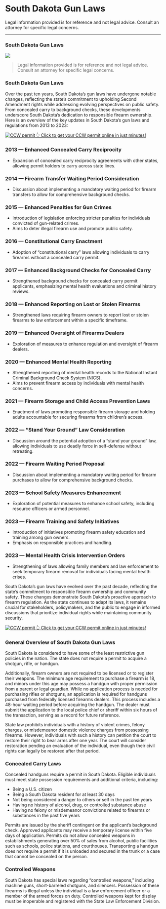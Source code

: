 # South Dakota Gun Laws

Legal information provided is for reference and not legal advice. Consult an attorney for specific legal concerns. 

* * *

### South Dakota Gun Laws

![](https://cdn-images-1.medium.com/max/1200/1*cw7tzcpw0k-0liJ7ACALsg.png)

> Legal information provided is for reference and not legal advice. Consult an attorney for specific legal concerns.

### South Dakota Gun Laws

Over the past ten years, South Dakota’s gun laws have undergone notable changes, reflecting the state’s commitment to upholding Second Amendment rights while addressing evolving perspectives on public safety. From concealed carry to background checks, these developments underscore South Dakota’s dedication to responsible firearm ownership. Here is an overview of the key updates in South Dakota’s gun laws and regulations from 2013 to 2023:

<a href="https://serp.ly/ccw">
<div>
    <img src="https://cdn-images-1.medium.com/max/1200/1*aCmvRhaa5Xjz4zDZxHzAjg.png" alt="CCW permit">
    👆 Click to get your CCW permit online in just minutes!
</div>
</a>

### 2013 — Enhanced Concealed Carry Reciprocity

  * Expansion of concealed carry reciprocity agreements with other states, allowing permit holders to carry across state lines.



### 2014 — Firearm Transfer Waiting Period Consideration

  * Discussion about implementing a mandatory waiting period for firearm transfers to allow for comprehensive background checks.



### 2015 — Enhanced Penalties for Gun Crimes

  * Introduction of legislation enforcing stricter penalties for individuals convicted of gun-related crimes.
  * Aims to deter illegal firearm use and promote public safety.



### 2016 — Constitutional Carry Enactment

  * Adoption of “constitutional carry” laws allowing individuals to carry firearms without a concealed carry permit.



### 2017 — Enhanced Background Checks for Concealed Carry

  * Strengthened background checks for concealed carry permit applicants, emphasizing mental health evaluations and criminal history reviews.



### 2018 — Enhanced Reporting on Lost or Stolen Firearms

  * Strengthened laws requiring firearm owners to report lost or stolen firearms to law enforcement within a specific timeframe.



### 2019 — Enhanced Oversight of Firearms Dealers

  * Exploration of measures to enhance regulation and oversight of firearm dealers.



### 2020 — Enhanced Mental Health Reporting

  * Strengthened reporting of mental health records to the National Instant Criminal Background Check System (NICS).
  * Aims to prevent firearm access by individuals with mental health concerns.



### 2021 — Firearm Storage and Child Access Prevention Laws

  * Enactment of laws promoting responsible firearm storage and holding adults accountable for securing firearms from children’s access.



### 2022 — “Stand Your Ground” Law Consideration

  * Discussion around the potential adoption of a “stand your ground” law, allowing individuals to use deadly force in self-defense without retreating.



### 2022 — Firearm Waiting Period Proposal

  * Discussion about implementing a mandatory waiting period for firearm purchases to allow for comprehensive background checks.



### 2023 — School Safety Measures Enhancement

  * Exploration of potential measures to enhance school safety, including resource officers or armed personnel.



### 2023 — Firearm Training and Safety Initiatives

  * Introduction of initiatives promoting firearm safety education and training among gun owners.
  * Emphasis on responsible practices and handling.



### 2023 — Mental Health Crisis Intervention Orders

  * Strengthening of laws allowing family members and law enforcement to seek temporary firearm removal for individuals facing mental health crises.



South Dakota’s gun laws have evolved over the past decade, reflecting the state’s commitment to responsible firearm ownership and community safety. These changes demonstrate South Dakota’s proactive approach to firearm regulation. As the state continues to adapt its laws, it remains crucial for stakeholders, policymakers, and the public to engage in informed discussions that prioritize individual rights while maintaining community security.


<a href="https://serp.ly/ccw">
<div>
    <img src="https://cdn-images-1.medium.com/max/1200/1*TMCVgNoKp2NAtvLSAMkaJg.png" alt="CCW permit">
    👆 Click to get your CCW permit online in just minutes!
</div>
</a>


### General Overview of South Dakota Gun Laws

South Dakota is considered to have some of the least restrictive gun policies in the nation. The state does not require a permit to acquire a shotgun, rifle, or handgun.

Additionally, firearm owners are not required to be licensed or to register their weapons. The minimum age requirement to purchase a firearm is 18, and minors under this age may possess a handgun with proper permission from a parent or legal guardian. While no application process is needed for purchasing rifles or shotguns, an application is required for handguns purchased from federally licensed firearms dealers. This process includes a 48-hour waiting period before acquiring the handgun. The dealer must submit the application to the local police chief or sheriff within six hours of the transaction, serving as a record for future reference.

State law prohibits individuals with a history of violent crimes, felony charges, or misdemeanor domestic violence charges from possessing firearms. However, individuals with such a history can petition the court to restore their right to bear arms after one year. The court will consider restoration pending an evaluation of the individual, even though their civil rights can legally be restored after that period.

### Concealed Carry Laws

Concealed handguns require a permit in South Dakota. Eligible individuals must meet state possession requirements and additional criteria, including:

  * Being a U.S. citizen
  * Being a South Dakota resident for at least 30 days
  * Not being considered a danger to others or self in the past ten years
  * Having no history of alcohol, drug, or controlled substance abuse
  * Having no felony or misdemeanor convictions related to firearms or substances in the past five years



Permits are issued by the sheriff contingent on the applicant’s background check. Approved applicants may receive a temporary license within five days of application. Permits do not allow concealed weapons in establishments generating over 50% of sales from alcohol, public facilities such as schools, police stations, and courthouses. Transporting a handgun does not require a permit if it is unloaded and secured in the trunk or a case that cannot be concealed on the person.



### Controlled Weapons

South Dakota has special laws regarding “controlled weapons,” including machine guns, short-barreled shotguns, and silencers. Possession of these firearms is illegal unless the individual is a law enforcement officer or a member of the armed forces on duty. Controlled weapons kept for display must be inoperable and registered with the State Law Enforcement Division.

